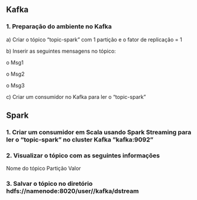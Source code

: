 ## Kafka

### 1. Preparação do ambiente no Kafka

a) Criar o tópico “topic-spark” com 1 partição e o fator de replicação = 1

b) Inserir as seguintes mensagens no tópico:

o Msg1

o Msg2

o Msg3

c) Criar um consumidor no Kafka para ler o “topic-spark”

## Spark

### 1. Criar um consumidor em Scala usando Spark Streaming para ler o “topic-spark” no cluster Kafka ”kafka:9092”

### 2. Visualizar o tópico com as seguintes informações

Nome do tópico
Partição
Valor
### 3. Salvar o tópico no diretório hdfs://namenode:8020/user/<nome>/kafka/dstream
